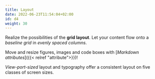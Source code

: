 ```yaml
---
title: Layout
date: 2022-06-23T11:54:04+02:00
id: d4
weight: 30
---
```


Realize the possibilities of the **grid layout**. Let your content flow onto a _baseline grid_ in _evenly spaced columns_.

Move and resize figures, images and code boxes with [_Markdown attributes_]({{< relref "attribute">}})!

_View-port-sized_ layout and typography offer a consistent layout on five classes of screen sizes.
